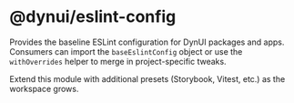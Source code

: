# @dynui/eslint-config

Provides the baseline ESLint configuration for DynUI packages and apps.
Consumers can import the `baseEslintConfig` object or use the
`withOverrides` helper to merge in project-specific tweaks.

Extend this module with additional presets (Storybook, Vitest, etc.) as
the workspace grows.
